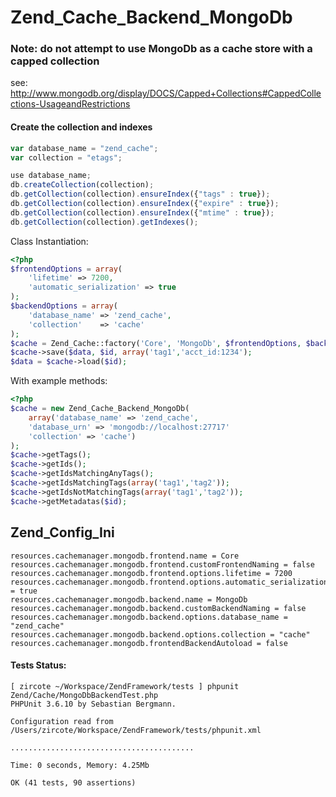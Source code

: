 # Zend_Cache_Backend_MongoDb

### Note: do not attempt to use MongoDb as a cache store with a capped collection
see: http://www.mongodb.org/display/DOCS/Capped+Collections#CappedCollections-UsageandRestrictions

#### Create the collection and indexes

```javascript
var database_name = "zend_cache";
var collection = "etags";

use database_name;
db.createCollection(collection);
db.getCollection(collection).ensureIndex({"tags" : true});
db.getCollection(collection).ensureIndex({"expire" : true});
db.getCollection(collection).ensureIndex({"mtime" : true});
db.getCollection(collection).getIndexes();
```

Class Instantiation:

```php
<?php
$frontendOptions = array(
    'lifetime' => 7200, 
    'automatic_serialization' => true
);
$backendOptions = array(
    'database_name' => 'zend_cache',
    'collection'    => 'cache'
);
$cache = Zend_Cache::factory('Core', 'MongoDb', $frontendOptions, $backendOptions);
$cache->save($data, $id, array('tag1','acct_id:1234');
$data = $cache->load($id);
```
With example methods:

```php
<?php
$cache = new Zend_Cache_Backend_MongoDb(
    array('database_name' => 'zend_cache',
    'database_urn' => 'mongodb://localhost:27717'
    'collection' => 'cache')
);
$cache->getTags();
$cache->getIds();
$cache->getIdsMatchingAnyTags();
$cache->getIdsMatchingTags(array('tag1','tag2'));
$cache->getIdsNotMatchingTags(array('tag1','tag2'));
$cache->getMetadatas($id);
```

## Zend_Config_Ini

```
resources.cachemanager.mongodb.frontend.name = Core
resources.cachemanager.mongodb.frontend.customFrontendNaming = false
resources.cachemanager.mongodb.frontend.options.lifetime = 7200
resources.cachemanager.mongodb.frontend.options.automatic_serialization = true
resources.cachemanager.mongodb.backend.name = MongoDb
resources.cachemanager.mongodb.backend.customBackendNaming = false
resources.cachemanager.mongodb.backend.options.database_name = "zend_cache"
resources.cachemanager.mongodb.backend.options.collection = "cache"
resources.cachemanager.mongodb.frontendBackendAutoload = false

```

#### Tests Status:

```
[ zircote ~/Workspace/ZendFramework/tests ] phpunit Zend/Cache/MongoDbBackendTest.php
PHPUnit 3.6.10 by Sebastian Bergmann.

Configuration read from /Users/zircote/Workspace/ZendFramework/tests/phpunit.xml

.........................................

Time: 0 seconds, Memory: 4.25Mb

OK (41 tests, 90 assertions)
```